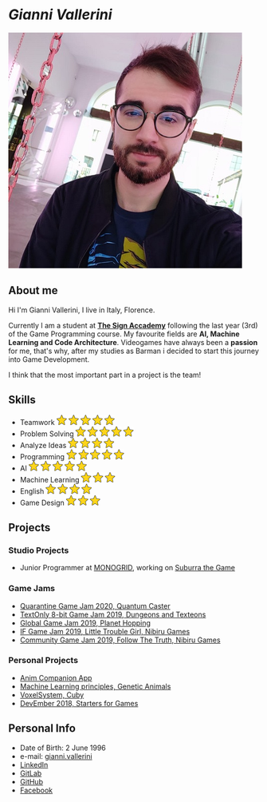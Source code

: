# ___Gianni Vallerini___

![](gianni_vallerini.jpg)

## __About me__
Hi I'm Gianni Vallerini, I live in Italy, Florence.

Currently I am a student at [__The Sign Accademy__](https://thesign.academy/) following the last year (3rd) of the Game Programming course.
My favourite fields are __AI, Machine Learning and Code Architecture__.
Videogames have always been a __passion__ for me, that's why, after my studies as Barman i decided to start this journey into Game Development.

I think that the most important part in a project is the team!

## __Skills__
- Teamwork          ![](star.png) ![](star.png) ![](star.png) ![](star.png) ![](star.png)
- Problem Solving   ![](star.png) ![](star.png) ![](star.png) ![](star.png) ![](star.png)
- Analyze Ideas     ![](star.png) ![](star.png) ![](star.png) ![](star.png)
- Programming       ![](star.png) ![](star.png) ![](star.png) ![](star.png) ![](star.png)
- AI                ![](star.png) ![](star.png) ![](star.png) ![](star.png) ![](star.png)
- Machine Learning  ![](star.png) ![](star.png) ![](star.png)
- English           ![](star.png) ![](star.png) ![](star.png) ![](star.png)
- Game Design       ![](star.png) ![](star.png) ![](star.png)

## __Projects__
### __Studio Projects__
- Junior Programmer at [MONOGRID](http://mono-grid.com/en/), working on [Suburra the Game](https://play.google.com/store/apps/details?id=com.cattleya.suburra.paid&hl=it)

### __Game Jams__
- [Quarantine Game Jam 2020, Quantum Caster](https://gianni-vallerini.itch.io/quantumcaster)
- [TextOnly 8-bit Game Jam 2019, Dungeons and Texteons](https://gianni-vallerini.itch.io/dungeons-and-texteons)
- [Global Game Jam 2019, Planet Hopping](https://gitlab.com/GianniVallerini/ggj-2019---le-quinte)
- [IF Game Jam 2019, Little Trouble Girl, Nibiru Games](https://internetfestival.itch.io/little-trouble-girl-if-game-jam-rulez-2019)
- [Community Game Jam 2019, Follow The Truth, Nibiru Games](https://gianni-vallerini.itch.io/follow-the-truth)

### __Personal Projects__
- [Anim Companion App](https://play.google.com/store/apps/details?id=com.giannivalleriniprivate.animcompanion&hl=it)
- [Machine Learning principles, Genetic Animals](https://gitlab.com/GianniVallerini/geneticanimalsproject) 
- [VoxelSystem, Cuby](https://gitlab.com/GianniVallerini/rtlscuby)
- [DevEmber 2018, Starters for Games](https://gitlab.com/GianniVallerini/devember-2018---starters-for-games)

## __Personal Info__
- Date of Birth: 2 June 1996
- e-mail: [gianni.vallerini](gianni.vallerini@hotmail.com)
- [LinkedIn](https://www.linkedin.com/in/gianni-vallerini-a7a948164/?locale=en_US)
- [GitLab](https://gitlab.com/GianniVallerini)
- [GitHub](https://github.com/gianni173)
- [Facebook](https://www.facebook.com/gianni.vallerini)
